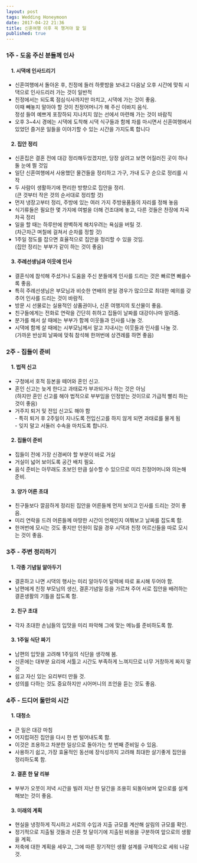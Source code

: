 ```yaml
---
layout: post
tags: Wedding Honeymoon
date: 2017-04-22 21:36
title: 신혼여행 이후 꼭 챙겨야 할 일
published: true
---
```

<style type="text/css" >
 <!--
  h4 {
   text-indent : 10pt;
  } 
 -->
</style>
<h3>1주 - 도움 주신 분들께 인사</h3>
<h4>1. 시댁에 인사드리기</h4>
<ul><li>신혼여행에서 돌아온 후, 친정에 들러 하룻밤을 보내고 다음날 오후 시간에 맞춰 시댁으로 인사드리러 가는 것이 일반적</li>
<li>친정에서는 되도록 점심식사까지만 마치고, 시댁에 가는 것이 좋음.<br>이때 빼놓지 말아야 할 것이 친정어머니가 해 주신 이바지 음식.<br>정성 들여 예쁘게 포장하되 지나치지 않는 선에서 마련해 가는 것이 바람직</li>
<li>오후 3~4시 경에는 시댁에 도착해 시댁 식구들과 함께 차를 마시면서 신혼여행에서 있었던 즐거운 일들을 이야기할 수 있는 시간을 가지도록 합니다</li></ul>
<h4>2. 집안 정리</h4>
<ul><li>신혼집은 결혼 전에 대강 정리해두었겠지만, 당장 살려고 보면 어질러진 곳이 하나 둘 눈에 띌 것임</li>
<li>일단 신혼여행에서 사용했던 물건들을 정리하고 가구, 가내 도구 순으로 정리를 시작</li>
<li>두 사람이 생활하기에 편리한 방향으로 집안을 정리.<br>(큰 것부터 작은 것의 순서대로 정리할 것)</li>
<li>먼저 냉장고부터 정리, 주방에 있는 여러 가지 주방용품들의 자리를 정해 놓음</li>
<li>식기류들은 필요한 몇 가지에 여벌을 더해 건조대에 놓고, 다른 것들은 찬장에 차곡차곡 정리</li>
<li>일을 할 때는 하루만에 완벽하게 해치우려는 욕심을 버릴 것.<br>(차근차근 며칠에 걸쳐서 순차를 정할 것)</li>
<li>1주일 정도를 잡으면 효율적으로 집안을 정리할 수 있을 것임. <br>(집안 정리는 부부가 같이 하는 것이 좋음)</li></ul>
<h4>3. 주례선생님과 이웃에 인사</h4>
<ul><li>결혼식에 참석해 주셨거나 도움을 주신 분들에게 인사를 드리는 것은 빠르면 빠를수록 좋음.</li>
<li>특히 주례선생님은 부모님과 비슷한 연배의 분일 경우가 많으므로 최대한 예의를 갖추어 인사를 드리는 것이 바람직.</li>
<li>방문 시 선물로는 실용적인 상품권이나, 신혼 여행지의 토산물이 좋음.</li>
<li>친구들에게는 전화로 연락을 간단히 취하고 집들이 날짜를 대강이나마 알려줌.</li>
<li>분가를 해서 살 때에는 부부가 함께 이웃들과 인사를 나눌 것.</li>
<li>시댁에 함께 살 때에는 시부모님께서 알고 지내시는 이웃들과 인사를 나눌 것.<br>(가까운 반상회 날짜에 맞춰 참석해 한꺼번에 상견례를 하면 좋음)</li></ul>
<h3>2주 - 집들이 준비</h3>
<h4>1. 법적 신고</h4>
<ul><li>구청에서 호적 등본을 떼어와 혼인 신고.</li>
<li>혼인 신고는 늦게 한다고 과태료가 부과되거나 하는 것은 아님<br>(하지만 혼인 신고를 해야 법적으로 부부임을 인정받는 것이므로 가급적 빨리 하는 것이 좋음)</li>
<li>거주지 퇴거 및 전입 신고도 해야 함<br>- 특히 퇴거 후 2주일이 지나도록 전입신고를 하지 않게 되면 과태료를 물게 됨<br>- 잊지 말고 서둘러 수속을 마치도록 합니다.</li></ul>
<h4>2. 집들이 준비</h4>
<ul><li>집들이 전에 가장 신경써야 할 부분이 바로 거실</li>
<li>거실이 넓어 보이도록 공간 배치 필요.</li>
<li>음식 준비는 아무래도 초보인 만큼 실수할 수 있으므로 미리 친정어머니와 의논해 준비.</li></ul>
<h4>3. 양가 어른 초대</h4>
<ul><li>친구들보다 깔끔하게 정리된 집안을 어른들께 먼저 보이고 인사를 드리는 것이 좋음.</li>
<li>미리 연락을 드려 어른들께 마땅한 시간이 언제인지 여쭤보고 날짜를 잡도록 함.</li>
<li>한꺼번에 모시는 것도 좋지만 인원이 많을 경우 시댁과 친정 어르신들을 따로 모시는 것이 좋음.</li></ul>
<h3>3주 - 주변 정리하기</h3>
<h4>1. 각종 기념일 알아두기</h4>
<ul><li>결혼하고 나면 시댁의 행사는 미리 알아두어 달력에 따로 표시해 두어야 함.</li>
<li>남편에게 친정 부모님의 생신, 결혼기념일 등을 가르쳐 주어 서로 집안을 배려하는 결혼생활의 기틀을 잡도록 함.</li></ul> 
<h4>2. 친구 초대</h4>
<ul><li>각자 초대한 손님들의 입맛을 미리 파악해 그에 맞는 메뉴를 준비하도록 함.</li></ul>
<h4>3. 1주일 식단 짜기</h4>
<ul><li>남편의 입맛을 고려해 1주일의 식단을 생각해 봄.</li>
<li>신혼에는 대부분 요리에 서툴고 시간도 부족하게 느껴지므로 너무 거창하게 짜지 말 것</li>
<li>쉽고 자신 있는 요리부터 만들 것.</li>
<li>성의를 다하는 것도 중요하지만 시어머니의 조언을 듣는 것도 좋음.</li></ul>
<h3>4주 - 드디어 둘만의 시간</h3>
<h4>1. 대청소</h4>
<ul><li>큰 일은 대강 마침</li>
<li>어지럽혀진 집안을 다시 한 번 털어내도록 함.</li>
<li>이것은 조용하고 차분한 일상으로 돌아가는 첫 번째 준비일 수 있음.</li>
<li>사용하기 쉽고, 가장 효율적인 동선에 장식성까지 고려해 최대한 살기좋게 집안을 정리하도록 함.</li></ul>
<h4>2. 결혼 한 달 리뷰</h4>
<ul><li>부부가 오붓이 저녁 시간을 빌려 지난 한 달간을 조용히 되돌아보며 앞으로를 설계해보는 것이 좋음.</li></ul>
<h4>3. 미래의 계획</h4>
<ul><li>현실을 냉정하게 직시하고 서로의 수입과 지출 규모를 계산해 살림의 규모를 확인.</li>
<li>정기적으로 지출될 것들과 신혼 첫 달이기에 지출된 비용을 구분하여 앞으로의 생활을 계획.</li>
<li>저축에 대한 계획을 세우고, 그에 따른 장기적인 생활 설계를 구체적으로 세워 나갈 것.</li></ul>